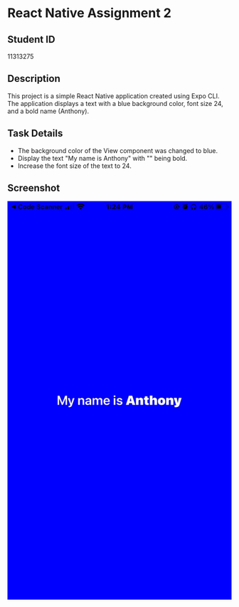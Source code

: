 # React Native Assignment 2
## Student ID
11313275

## Description
This project is a simple React Native application created using Expo CLI. The application displays a text with a blue background color, font size 24, and a bold name (Anthony).

## Task Details
- The background color of the View component was changed to blue.
- Display the text "My name is Anthony" with "" being bold.
- Increase the font size of the text to 24.

## Screenshot
![Screenshot of the application](./expo-app.jpg)